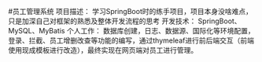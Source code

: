 #员工管理系统
项目描述：
  学习SpringBoot时的练手项目，项目本身没啥难点，只是加深自己对框架的熟悉及整体开发流程的思考
开发技术：
  SpringBoot、MySQL、MyBatis
个人工作：
  数据库创建，日志、数据源、国际化等环境配置，登录、拦截、员工增删改查等功能的编写，通过thymeleaf进行前后端交互（前端使用现成模板进行改造），最终实现在网页端对员工进行管理。
